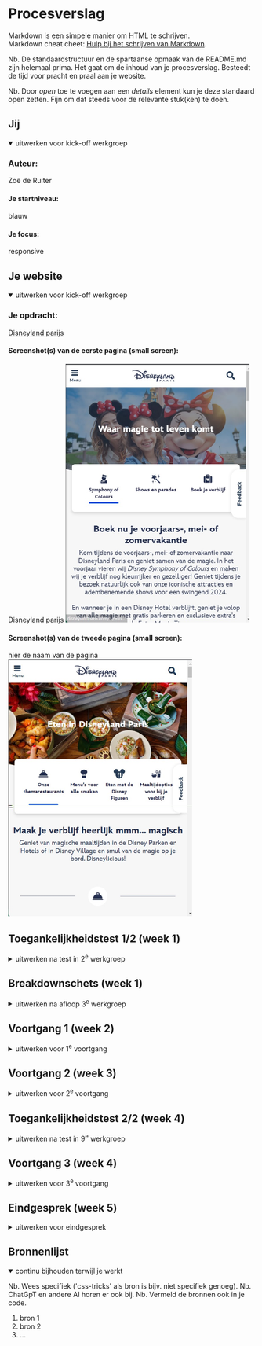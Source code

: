# Procesverslag
Markdown is een simpele manier om HTML te schrijven.  
Markdown cheat cheet: [Hulp bij het schrijven van Markdown](https://github.com/adam-p/markdown-here/wiki/Markdown-Cheatsheet).

Nb. De standaardstructuur en de spartaanse opmaak van de README.md zijn helemaal prima. Het gaat om de inhoud van je procesverslag. Besteedt de tijd voor pracht en praal aan je website.

Nb. Door *open* toe te voegen aan een *details* element kun je deze standaard open zetten. Fijn om dat steeds voor de relevante stuk(ken) te doen.





## Jij

<details open>
  <summary>uitwerken voor kick-off werkgroep</summary>

  ### Auteur:
  Zoë de Ruiter

  #### Je startniveau:
  blauw

  #### Je focus:
  responsive
 
</details>





## Je website

<details open>
  <summary>uitwerken voor kick-off werkgroep</summary>

  ### Je opdracht:
  <a href="https://www.disneylandparis.com/nl-nl/voorjaar-en-lente/?ecid=SEM_IP_S_4469596408-c-98352319814-315237829-536337516453-Exact&gclsrc=aw.ds&&mkwid=J8vamOKm&gclid=CjwKCAiA9dGqBhAqEiwAmRpTCxU7LfGoCtl5_ReMsC8tNl-D3A0mpkN-tsGK7l_3xbDD83kV0nTl_xoCJ0IQAvD_BwE&pcrid=536337516453&pmt=e&pkw=disneyland+parijs">Disneyland parijs</a>

  #### Screenshot(s) van de eerste pagina (small screen): 
  Disneyland parijs
  <img src="readme-images/hoofdpagina.jpg" width="375px" alt="de hoofdpagina van de disneyland parijs site">

  #### Screenshot(s) van de tweede pagina (small screen):
  hier de naam van de pagina  
  <img src="readme-images/resaurantspagina.jpg" width="375px" alt="pagina met informatie over alle restaurants in Disney">
 
</details>



## Toegankelijkheidstest 1/2 (week 1)

<details>
  <summary>uitwerken na test in 2<sup>e</sup> werkgroep</summary>

  ### Bevindingen
  De screenreader deed het erg goed, hij pakte alles op en las de tekt goed voor.De gidsen die disney aanbied hebben zelf ook een screenreader dit kan wel vervelend zijn voor mensen die gebruik maken van een reader, want zo kunnen er twee door elkaar heen gaan lopen. om snel te vinden wat je zoekt is het wel wat lastiger, want je gaat bij elke pagina overal langs. Je kan wel er snel doorheen skippen als je bekent bent met de site of al snel hoort dat dit niet is wat je zoekt.

  Uit de checklist kwam eigenlijk dat het een vrij goede site is, totdat ik naar de code ging kijken. Alles is geschreven in Div's, dus qua code is het een hele slechte site.

</details>



## Breakdownschets (week 1)

<details>
  <summary>uitwerken na afloop 3<sup>e</sup> werkgroep</summary>

  ### de hele pagina: 
  <img src="readme-images/FED.jpg" width="375px" alt="breakdown van de hele pagina">

  ### dynamisch deel (bijv menu): 
  <img src="readme-images/schets2.jpg" width="375px" alt="breakdown van een dynamisch deel">

  ### wellicht nog een dynamisch deel (bijv filter): 
  <img src="readme-images/dummy-plaatje.jpg" width="375px" alt="breakdown van nog een dynamisch deel">

</details>





## Voortgang 1 (week 2)

<details>
  <summary>uitwerken voor 1<sup>e</sup> voortgang</summary>

  ### Stand van zaken
  Alle losse opdrachten gaan erg goed, stap voor stap aan het werk lukt een stuk beter dan in 1x een grote site namaken. Het is een beetje veel voor mijn gevoel. Hier helpen de breakdown schetsen wel bij gelukkig. Ik loop voor mijn gevoel wel een beetje achter met het namaken van de site, dus ik  ga hier van het weekend een inhaalslag mee maken. 


  ### Agenda voor meeting
  samen met je groepje opstellen

  | student 1      | student 2          | student 3    | student 4        | student 5
  | breakdownschets| wat kan je doen    | Vraag over   | button in een    | font face
  | nakijken       | inplaats van Div   | html/css     | button           |
  |                |                    | uitklap elle-|                  |
  |                |                    | menten       |                  |


  ### Verslag van meeting
  <img src="readme-images/feedback1.jpg" width="375px" alt="feedback 1">

  - Ik zelf heb het meeste gehad aan de font faces
  - aria labes en
  - de uitleg over mijn footer.

</details>





## Voortgang 2 (week 3)

<details>
  <summary>uitwerken voor 2<sup>e</sup> voortgang</summary>

  ### Stand van zaken
  Ik ben deze week een stuk meer beig geweest met css, het meeste gaat goed, maar zodra ik ergens tegenaan loop kom ik zelf eigenlijk niet op de oplossing. Ook niet met behulp van het internet en dit vind ik wel jammer, want ik wil het graag zelf kunnen aangezien het om vrij simpele dingen soms gaat. Verder is het het zelfde als vorige week, de losse opdrachten gaan erg goed, maar het maken van mn eigen site gaat wat lastiger.


  ### Agenda voor meeting
  samen met je groepje opstellen

  | student 1:    een button in het midden krijgen, een verticale schuifbare lijst maken, eventueel youtube filmpje in html zetten
  | student 2:    css root, responsive   
  | student 3:    downloaden gif, postitioneren
  | student 4        


  ### Verslag van meeting
  hier na afloop snel de uitkomsten van de meeting vastleggen

  - punt 1
  - punt 2
  - nog een punt
- ...

</details>





## Toegankelijkheidstest 2/2 (week 4)

<details>
  <summary>uitwerken na test in 9<sup>e</sup> werkgroep</summary>

  ### Bevindingen
  Lijst met je bevindingen die in de test naar voren kwamen (geef ook aan wat er verbeterd is):

</details>





## Voortgang 3 (week 4)

<details>
  <summary>uitwerken voor 3<sup>e</sup> voortgang</summary>

  ### Stand van zaken
  hier dit ging goed & dit was lastig (neem ook screenshots op van delen van je website en code)


  ### Agenda voor meeting
  samen met je groepje opstellen

  | student 1      | student 2          | student 3    | student 4        |
  | ---            | ---                | ---          | ---              |
  | dit bespreken  | en dit             | en ik dit    | en dan ik dat    |
  | en dat ook nog | dit als er tijd is | nog een punt | dit wil ik zeker |
  | ...            | ...                | ...          | ...              |


  ### Verslag van meeting
  hier na afloop snel de uitkomsten van de meeting vastleggen

  - punt 1
  - punt 2
  - nog een punt
  - ...

</details>





## Eindgesprek (week 5)

<details>
  <summary>uitwerken voor eindgesprek</summary>

  ### Je uitkomst - karakteristiek screenshots:
  <img src="readme-images/dummy-plaatje.jpg" width="375px" alt="uitomst opdracht 1">


  ### Dit ging goed/Heb ik geleerd: 
  Korte omschrijving met plaatjes

  <img src="readme-images/dummy-plaatje.jpg" width="375px" alt="top">


  ### Dit was lastig/Is niet gelukt:
  Korte omschrijving met plaatjes

  <img src="readme-images/dummy-plaatje.jpg" width="375px" alt="bummer">
</details>





## Bronnenlijst

<details open>
  <summary>continu bijhouden terwijl je werkt</summary>

  Nb. Wees specifiek ('css-tricks' als bron is bijv. niet specifiek genoeg). 
  Nb. ChatGpT en andere AI horen er ook bij.
  Nb. Vermeld de bronnen ook in je code.

  1. bron 1
  2. bron 2
  3. ...

</details>